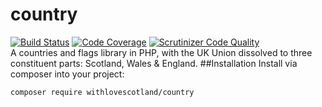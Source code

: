 # country
[![Build Status](https://travis-ci.org/delboy1978uk/country.png?branch=master)](https://travis-ci.org/delboy1978uk/country) [![Code Coverage](https://scrutinizer-ci.com/g/delboy1978uk/country/badges/coverage.png?b=master)](https://scrutinizer-ci.com/g/delboy1978uk/country/?branch=master) [![Scrutinizer Code Quality](https://scrutinizer-ci.com/g/delboy1978uk/country/badges/quality-score.png?b=master)](https://scrutinizer-ci.com/g/delboy1978uk/country/?branch=master) <br />
A countries and flags library in PHP, with the UK Union dissolved to three constituent parts: Scotland, Wales & England. 
##Installation
Install via composer into your project:
```
composer require withlovescotland/country
```
